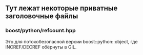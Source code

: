 ## Тут лежат некоторые приватные заголовочные файлы

### boost/python/refcount.hpp

Это для потокобезопасной версии boost::python::object, где INCREF/DECREF обёрнуты в GIL.
